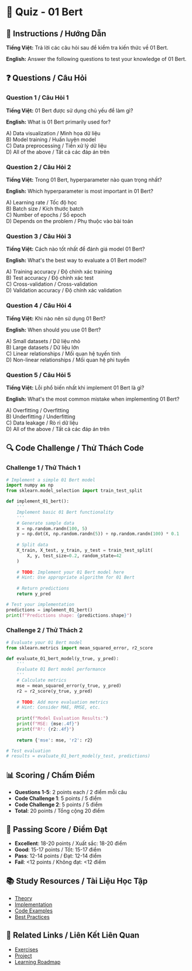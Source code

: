 # 🧠 Quiz - 01 Bert

## 📝 Instructions / Hướng Dẫn

**Tiếng Việt:** Trả lời các câu hỏi sau để kiểm tra kiến thức về 01 Bert.

**English:** Answer the following questions to test your knowledge of 01 Bert.

## ❓ Questions / Câu Hỏi

### Question 1 / Câu Hỏi 1
**Tiếng Việt:** 01 Bert được sử dụng chủ yếu để làm gì?

**English:** What is 01 Bert primarily used for?

A) Data visualization / Minh họa dữ liệu  
B) Model training / Huấn luyện model  
C) Data preprocessing / Tiền xử lý dữ liệu  
D) All of the above / Tất cả các đáp án trên

### Question 2 / Câu Hỏi 2
**Tiếng Việt:** Trong 01 Bert, hyperparameter nào quan trọng nhất?

**English:** Which hyperparameter is most important in 01 Bert?

A) Learning rate / Tốc độ học  
B) Batch size / Kích thước batch  
C) Number of epochs / Số epoch  
D) Depends on the problem / Phụ thuộc vào bài toán

### Question 3 / Câu Hỏi 3
**Tiếng Việt:** Cách nào tốt nhất để đánh giá model 01 Bert?

**English:** What's the best way to evaluate a 01 Bert model?

A) Training accuracy / Độ chính xác training  
B) Test accuracy / Độ chính xác test  
C) Cross-validation / Cross-validation  
D) Validation accuracy / Độ chính xác validation

### Question 4 / Câu Hỏi 4
**Tiếng Việt:** Khi nào nên sử dụng 01 Bert?

**English:** When should you use 01 Bert?

A) Small datasets / Dữ liệu nhỏ  
B) Large datasets / Dữ liệu lớn  
C) Linear relationships / Mối quan hệ tuyến tính  
D) Non-linear relationships / Mối quan hệ phi tuyến

### Question 5 / Câu Hỏi 5
**Tiếng Việt:** Lỗi phổ biến nhất khi implement 01 Bert là gì?

**English:** What's the most common mistake when implementing 01 Bert?

A) Overfitting / Overfitting  
B) Underfitting / Underfitting  
C) Data leakage / Rò rỉ dữ liệu  
D) All of the above / Tất cả các đáp án trên

## 🔍 Code Challenge / Thử Thách Code

### Challenge 1 / Thử Thách 1
```python
# Implement a simple 01 Bert model
import numpy as np
from sklearn.model_selection import train_test_split

def implement_01_bert():
    '''
    Implement basic 01 Bert functionality
    '''
    # Generate sample data
    X = np.random.randn(100, 5)
    y = np.dot(X, np.random.randn(5)) + np.random.randn(100) * 0.1
    
    # Split data
    X_train, X_test, y_train, y_test = train_test_split(
        X, y, test_size=0.2, random_state=42
    )
    
    # TODO: Implement your 01 Bert model here
    # Hint: Use appropriate algorithm for 01 Bert
    
    # Return predictions
    return y_pred

# Test your implementation
predictions = implement_01_bert()
print(f"Predictions shape: {predictions.shape}")
```

### Challenge 2 / Thử Thách 2
```python
# Evaluate your 01 Bert model
from sklearn.metrics import mean_squared_error, r2_score

def evaluate_01_bert_model(y_true, y_pred):
    '''
    Evaluate 01 Bert model performance
    '''
    # Calculate metrics
    mse = mean_squared_error(y_true, y_pred)
    r2 = r2_score(y_true, y_pred)
    
    # TODO: Add more evaluation metrics
    # Hint: Consider MAE, RMSE, etc.
    
    print(f"Model Evaluation Results:")
    print(f"MSE: {mse:.4f}")
    print(f"R²: {r2:.4f}")
    
    return {'mse': mse, 'r2': r2}

# Test evaluation
# results = evaluate_01_bert_model(y_test, predictions)
```

## 📊 Scoring / Chấm Điểm

- **Questions 1-5**: 2 points each / 2 điểm mỗi câu
- **Code Challenge 1**: 5 points / 5 điểm
- **Code Challenge 2**: 5 points / 5 điểm
- **Total**: 20 points / Tổng cộng 20 điểm

## 🎯 Passing Score / Điểm Đạt

- **Excellent**: 18-20 points / Xuất sắc: 18-20 điểm
- **Good**: 15-17 points / Tốt: 15-17 điểm  
- **Pass**: 12-14 points / Đạt: 12-14 điểm
- **Fail**: <12 points / Không đạt: <12 điểm

## 📚 Study Resources / Tài Liệu Học Tập

- [Theory](./THEORY_01_bert.md)
- [Implementation](./IMPLEMENTATION_01_bert.md)
- [Code Examples](./CODE_EXAMPLES_01_bert.md)
- [Best Practices](./BEST_PRACTICES_01_bert.md)

## 🔗 Related Links / Liên Kết Liên Quan

- [Exercises](./EXERCISES_01_bert.md)
- [Project](./PROJECT_01_bert.md)
- [Learning Roadmap](./LEARNING_ROADMAP_01_bert.md)
